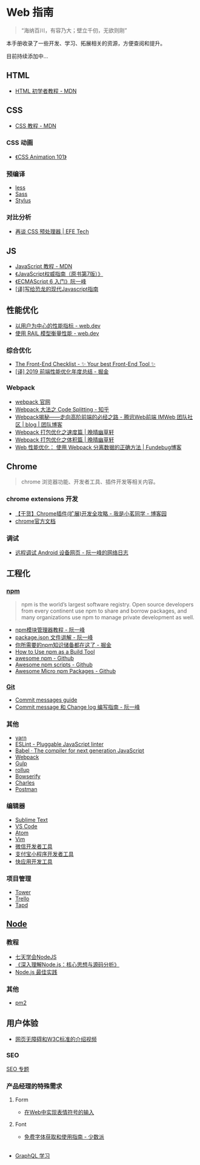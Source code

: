 # Web 指南
> “海纳百川，有容乃大；壁立千仞，无欲则刚”

本手册收录了一些开发、学习、拓展相关的资源，方便查阅和提升。

目前持续添加中...

## HTML
+ [HTML 初学者教程 - MDN](https://developer.mozilla.org/zh-CN/docs/Web/HTML)

<!-- css -->
## CSS
+ [CSS 教程 - MDN](https://developer.mozilla.org/zh-CN/docs/Web/CSS)

### CSS 动画
+ [《CSS Animation 101》](https://h-wakanda.github.io/css-animation-101-cn/#welcome)

### 预编译
+ [less](http://lesscss.org/)
+ [Sass](https://sass-lang.com/)
+ [Stylus](http://stylus-lang.com/)

### 对比分析
+ [再谈 CSS 预处理器 | EFE Tech](https://efe.baidu.com/blog/revisiting-css-preprocessors/)

## JS
+ [JavaScript 教程 - MDN](https://developer.mozilla.org/zh-CN/docs/Web/JavaScript)
+ [《JavaScript权威指南（原书第7版）》](https://book.douban.com/subject/35396470/)
+ [《ECMAScript 6 入门》阮一峰](http://es6.ruanyifeng.com/)
+ [[译]写给恐龙的现代Javascript指南](https://javahashbrown.github.io/Blog/%E8%AF%91-%E5%86%99%E7%BB%99%E6%81%90%E9%BE%99%E7%9A%84%E7%8E%B0%E4%BB%A3Javascript%E6%8C%87%E5%8D%97/)

<!--  -->
## 性能优化
+ [以用户为中心的性能指标 - web.dev](https://web.dev/user-centric-performance-metrics/)
+ [使用 RAIL 模型衡量性能 - web.dev](https://web.dev/rail/)

### 综合优化
+ [The Front-End Checklist - ✨ Your best Front-End Tool ✨](https://frontendchecklist.io/)
+ [[译] 2019 前端性能优化年度总结 - 掘金](https://juejin.cn/post/6844903764319535117)

### Webpack
+ [webpack 官网](https://webpack.js.org/)
+ [Webpack 大法之 Code Splitting - 知乎](https://zhuanlan.zhihu.com/p/26710831)
+ [Webpack揭秘——走向高阶前端的必经之路 - 腾讯Web前端 IMWeb 团队社区 | blog | 团队博客](https://app.gitbook.com/o/-LMCHG3mZ_daYzL_Xj1N/s/n79caNXuIawYGd2LNzgK/c/bfWtKI41u8G06qggySPM/web-guide/qian-duan-xing-neng-you-hua#zong-he-you-hua)
+ [Webpack 打包优化之速度篇 | 晚晴幽草轩](https://www.jeffjade.com/2017/08/12/125-webpack-package-optimization-for-speed/)
+ [Webpack 打包优化之体积篇 | 晚晴幽草轩](https://www.jeffjade.com/2017/08/06/124-webpack-packge-optimization-for-volume/#)
+ [Web 性能优化： 使用 Webpack 分离数据的正确方法 | Fundebug博客](https://blog.fundebug.com/2019/03/04/webpack-bundle-split/)



<!-- chrome -->
## Chrome
> chrome 浏览器功能、开发者工具、插件开发等相关内容。

### chrome extensions 开发
+ [【干货】Chrome插件(扩展)开发全攻略 - 我是小茗同学 - 博客园](https://www.cnblogs.com/liuxianan/p/chrome-plugin-develop.html)
+ [chrome官方文档](https://developer.chrome.com/extensions)

### 调试
+ [远程调试 Android 设备网页 - 阮一峰的网络日志](http://www.ruanyifeng.com/blog/2019/06/android-remote-debugging.html)


<!-- engineering -->
## 工程化
### [npm](https://www.npmjs.com/)
> npm is the world’s largest software registry. Open source developers from every continent use npm to share and borrow packages, and many organizations use npm to manage private development as well.

+ [npm模块管理器教程 - 阮一峰](http://javascript.ruanyifeng.com/nodejs/npm.html)
+ [package.json 文件讲解 - 阮一峰](https://javascript.ruanyifeng.com/nodejs/packagejson.html)
+ [你所需要的npm知识储备都在这了 - 掘金](https://juejin.im/post/5d08d3d3f265da1b7e103a4d)
+ [How to Use npm as a Build Tool](https://www.keithcirkel.co.uk/how-to-use-npm-as-a-build-tool)
+ [awesome npm - Github](https://github.com/sindresorhus/awesome-npm)
+ [Awesome npm scripts - Github](https://github.com/RyanZim/awesome-npm-scripts)
+ [Awesome Micro npm Packages - Github](https://github.com/parro-it/awesome-micro-npm-packages)

### [Git](https://git-scm.com/)
+ [Commit messages guide](https://github.com/RomuloOliveira/commit-messages-guide/blob/master/README_zh-CN.md)
+ [Commit message 和 Change log 编写指南 - 阮一峰](http://www.ruanyifeng.com/blog/2016/01/commit_message_change_log.html)

### 其他
+ [yarn](https://yarnpkg.com)
+ [ESLint - Pluggable JavaScript linter](https://eslint.org/)
+ [Babel · The compiler for next generation JavaScript](https://babeljs.io/)
+ [Webpack](https://webpack.js.org/)
+ [Gulp](https://www.gulpjs.com.cn/)
+ [rollup](https://www.rollupjs.com/guide/zh)
+ [Bowserify](http://browserify.org/)
+ [Charles](https://www.charlesproxy.com/)
+ [Postman](https://www.getpostman.com/)

### 编辑器
+ [Sublime Text](https://www.sublimetext.com/)
+ [VS Code](https://code.visualstudio.com/)
+ [Atom](https://atom.io/)
+ [Vim](https://www.vim.org/)
+ [微信开发者工具](https://developers.weixin.qq.com/miniprogram/dev/devtools/devtools.html)
+ [支付宝小程序开发者工具](https://docs.alipay.com/mini/ide/overview)
+ [快应用开发工具](https://www.quickapp.cn/docCenter/post/95)

### 项目管理
+ [Tower](https://tower.im/)
+ [Trello](https://trello.com/)
+ [Tapd](https://www.tapd.cn/)


<!--  -->
## [Node](https://nodejs.org)
### 教程
+ [七天学会NodeJS](http://nqdeng.github.io/7-days-nodejs/)
+ [《深入理解Node.js：核心思想与源码分析》](https://yjhjstz.gitbooks.io/deep-into-node/content/)
+ [Node.js 最佳实践](https://github.com/goldbergyoni/nodebestpractices/blob/master/README.chinese.md)

### 其他
+ [pm2](http://pm2.keymetrics.io/)

<!--  -->
## 用户体验
+ [网页无障碍和W3C标准的介绍视频](https://www.w3.org/WAI/videos/standards-and-benefits/zh-hans)

### SEO
[SEO 专题](./seo)

### 产品经理的特殊需求
1. Form
	+ [在Web中实现表情符号的输入](http://acgtofe.com/posts/2021/03/web-emoji-input)

2. Font
	+ [免费字体获取和使用指南 - 少数派](https://sspai.com/post/42889)


<!-- API -->
##
+ [GraphQL 学习](https://graphql.cn/learn/)
